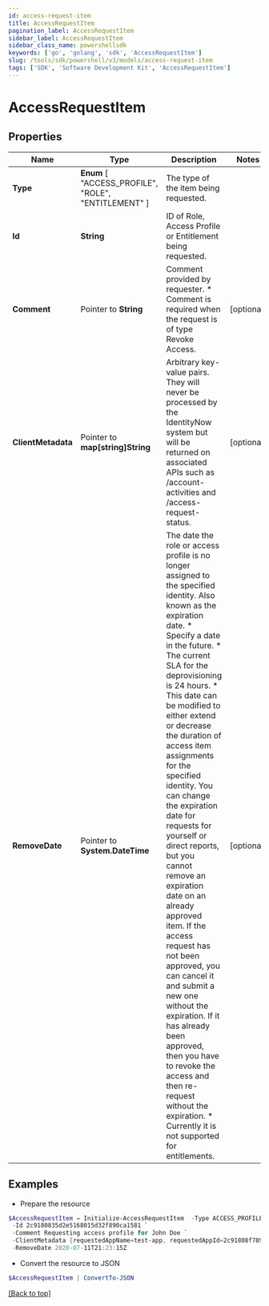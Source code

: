 ```yaml
---
id: access-request-item
title: AccessRequestItem
pagination_label: AccessRequestItem
sidebar_label: AccessRequestItem
sidebar_class_name: powershellsdk
keywords: ['go', 'golang', 'sdk', 'AccessRequestItem'] 
slug: /tools/sdk/powershell/v3/models/access-request-item
tags: ['SDK', 'Software Development Kit', 'AccessRequestItem']
---
```



# AccessRequestItem

## Properties

Name | Type | Description | Notes
------------ | ------------- | ------------- | -------------
**Type** |   **Enum** [  "ACCESS_PROFILE",    "ROLE",    "ENTITLEMENT" ] | The type of the item being requested. | 
**Id** |  **String** | ID of Role, Access Profile or Entitlement being requested. | 
**Comment** |  Pointer to **String** | Comment provided by requester. * Comment is required when the request is of type Revoke Access.  | [optional] 
**ClientMetadata** |  Pointer to **map[string]String** | Arbitrary key-value pairs. They will never be processed by the IdentityNow system but will be returned on associated APIs such as /account-activities and /access-request-status. | [optional] 
**RemoveDate** |  Pointer to **System.DateTime** | The date the role or access profile is no longer assigned to the specified identity. Also known as the expiration date. * Specify a date in the future. * The current SLA for the deprovisioning is 24 hours. * This date can be modified to either extend or decrease the duration of access item assignments for the specified identity. You can change the expiration date for requests for yourself or direct reports, but you cannot remove an expiration date on an already approved item. If the access request has not been approved, you can cancel it and submit a new one without the expiration. If it has already been approved, then you have to revoke the access and then re-request without the expiration. * Currently it is not supported for entitlements.  | [optional] 

## Examples

- Prepare the resource
```powershell
$AccessRequestItem = Initialize-AccessRequestItem  -Type ACCESS_PROFILE `
 -Id 2c9180835d2e5168015d32f890ca1581 `
 -Comment Requesting access profile for John Doe `
 -ClientMetadata {requestedAppName=test-app, requestedAppId=2c91808f7892918f0178b78da4a305a1} `
 -RemoveDate 2020-07-11T21:23:15Z
```

- Convert the resource to JSON
```powershell
$AccessRequestItem | ConvertTo-JSON
```


[[Back to top]](#) 

